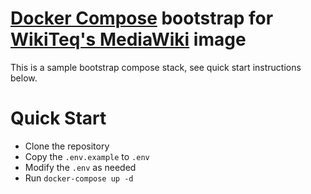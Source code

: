 # [Docker Compose](https://docs.docker.com/compose/) bootstrap for [WikiTeq's MediaWiki](https://github.com/WikiTeq/docker-wikiteq-mediawiki) image

This is a sample bootstrap compose stack, see quick start instructions below.

# Quick Start

* Clone the repository
* Copy the `.env.example` to `.env`
* Modify the `.env` as needed
* Run `docker-compose up -d`
